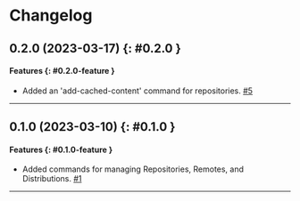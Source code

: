 # Changelog

[//]: # (You should *NOT* be adding new change log entries to this file, this)
[//]: # (file is managed by towncrier. You *may* edit previous change logs to)
[//]: # (fix problems like typo corrections or such.)
[//]: # (To add a new change log entry, please see)
[//]: # (https://docs.pulpproject.org/contributing/git.html#changelog-update)

[//]: # (WARNING: Don't drop the towncrier directive!)

[//]: # (towncrier release notes start)

## 0.2.0 (2023-03-17) {: #0.2.0 }


#### Features {: #0.2.0-feature }

- Added an 'add-cached-content' command for repositories.
  [#5](https://github.com/pulp/pulp-cli-maven/issues/5)


---


## 0.1.0 (2023-03-10) {: #0.1.0 }


#### Features {: #0.1.0-feature }

- Added commands for managing Repositories, Remotes, and Distributions.
  [#1](https://github.com/pulp/pulp-cli-maven/issues/1)


---
